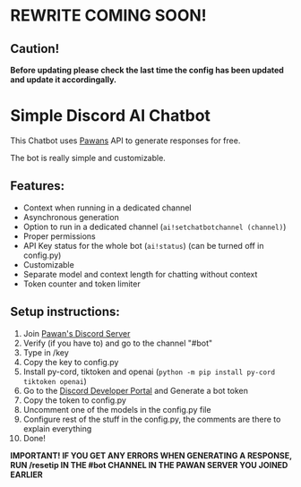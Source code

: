 # REWRITE COMING SOON!
## **Caution!**
**Before updating please check the last time the config has been updated and update it accordingally.**

# Simple Discord AI Chatbot
This Chatbot uses [Pawans](https://discord.pawan.krd) API to generate responses for free.

The bot is really simple and customizable.

## Features:
- Context when running in a dedicated channel
- Asynchronous generation
- Option to run in a dedicated channel (`ai!setchatbotchannel (channel)`)
- Proper permissions
- API Key status for the whole bot (`ai!status`) (can be turned off in config.py)
- Customizable
- Separate model and context length for chatting without context
- Token counter and token limiter

## Setup instructions:
1. Join [Pawan's Discord Server](https://discord.pawan.krd)
2. Verify (if you have to) and go to the channel "#bot"
3. Type in /key
4. Copy the key to config.py
5. Install py-cord, tiktoken and openai (`python -m pip install py-cord tiktoken openai`)
6. Go to the [Discord Developer Portal](https://discord.com/developers/applications) and Generate a bot token
7. Copy the token to config.py
8. Uncomment one of the models in the config.py file
9. Configure rest of the stuff in the config.py, the comments are there to explain everything
10. Done!

**IMPORTANT! IF YOU GET ANY ERRORS WHEN GENERATING A RESPONSE, RUN /resetip IN THE #bot CHANNEL IN THE PAWAN SERVER YOU JOINED EARLIER**
